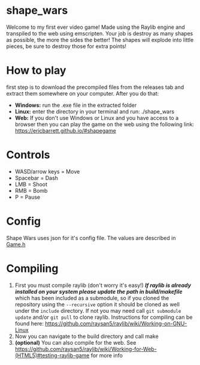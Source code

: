 # shape_wars
Welcome to my first ever video game! Made using the Raylib engine and transpiled to the web using emscripten. Your job is destroy as many shapes as possible, the more the sides the better! The shapes will explode into little pieces, be sure to destroy those for extra points!
# How to play
first step is to download the precompiled files from the releases tab and extract them somewhere on your computer. After you do that:
- **Windows:** run the .exe file in the extracted folder
- **Linux:** enter the directory in your terminal and run: ./shape_wars
- **Web:** If you don't use Windows or Linux and you have access to a browser then you can play the game on the web using the following link: https://ericbarrett.github.io/#shapegame
# Controls
- WASD/arrow keys = Move
- Spacebar = Dash
- LMB = Shoot
- RMB = Bomb
- P = Pause
# Config
Shape Wars uses json for it's config file. The values are described in [Game.h](https://github.com/EricBarrett/shape_wars/blob/main/Game.h)
# Compiling
1) First you must compile raylib (don't worry it's easy!) ***If raylib is already installed on your system please update the path in build/makefile*** which has been included as a submodule, so if you cloned the repository using the `--recursive` option it should be cloned as well under the `include` directory. If not you may need call `git submodule update` and/or `git pull` to clone raylib. Instructions for compiling can be found here: https://github.com/raysan5/raylib/wiki/Working-on-GNU-Linux
2) Now you can navigate to the build directory and call make
3) **(optional)** You can also compile for the web. See https://github.com/raysan5/raylib/wiki/Working-for-Web-(HTML5)#testing-raylib-game for more info
